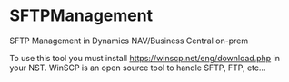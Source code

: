 # SFTPManagement
SFTP Management in Dynamics NAV/Business Central on-prem

To use this tool you must install https://winscp.net/eng/download.php in your NST.
WinSCP is an open source tool to handle SFTP, FTP, etc...

